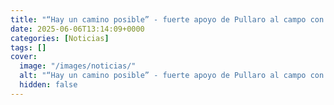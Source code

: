 ```yaml
---
title: "“Hay un camino posible” - fuerte apoyo de Pullaro al campo con una estrategia para el sector"
date: 2025-06-06T13:14:09+0000
categories: [Noticias]
tags: []
cover:
  image: "/images/noticias/"
  alt: "“Hay un camino posible” - fuerte apoyo de Pullaro al campo con una estrategia para el sector"
  hidden: false
---
```



